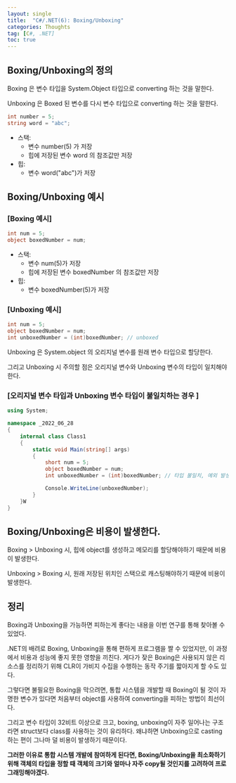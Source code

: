 ```yaml
---
layout: single
title:  "C#/.NET(6): Boxing/Unboxing"
categories: Thoughts
tag: [C#, .NET]
toc: true 
---
```


## Boxing/Unboxing의 정의

Boxing 은 변수 타입을 System.Object 타입으로 converting 하는 것을 말한다.

Unboxing 은 Boxed 된 변수를 다시 변수 타입으로 converting 하는 것을 말한다.



```c#
int number = 5;
string word = "abc";
```



- 스택:
  - 변수 number(5) 가 저장
  - 힙에 저장된 변수 word 의 참조값만 저장
- 힙:
  - 변수 word("abc")가 저장



## Boxing/Unboxing 예시

### [Boxing 예시]

```c#
int num = 5;
object boxedNumber = num;
```



- 스택:
  - 변수 num(5)가 저장
  - 힙에 저장된 변수 boxedNumber 의 참조값만 저장
- 힙:
  - 변수 boxedNumber(5)가 저장





### [Unboxing 예시]

```c#
int num = 5;
object boxedNumber = num;
int unboxedNumber = (int)boxedNumber; // unboxed
```

Unboxing 은 System.object 의 오리지널 변수를 원래 변수 타입으로 할당한다.

그리고 Unboxing 시 주의할 점은 오리지널 변수와 Unboxing 변수의 타입이 일치해야 한다.





### [오리지널 변수 타입과 Unboxing 변수 타입이 불일치하는 경우 ]

```c#
using System;

namespace _2022_06_28
{
	internal class Class1
	{
		static void Main(string[] args)
		{
			short num = 5;
			object boxedNumber = num;
			int unboxedNumber = (int)boxedNumber; // 타입 불일치, 예외 발생

			Console.WriteLine(unboxedNumber);
		}
	}W
}

```





## Boxing/Unboxing은 비용이 발생한다.

Boxing > Unboxing 시, 힙에 object를 생성하고 메모리를 할당해야하기 때문에 비용이 발생한다.

Unboxing > Boxing 시, 원래 저장된 위치인 스택으로 캐스팅해야하기 때문에 비용이 발생한다.





## 정리

Boxing과 Unboxing을 가능하면 피하는게 좋다는 내용을 이번 연구를 통해 찾아볼 수 있었다.

.NET의 배려로 Boxing, Unboxing을 통해 편하게 프로그램을 짤 수 있었지만, 이 과정에서 비용과 성능에 좋지 못한 영향을 끼친다. 게다가 잦은 Boxing은 사용되지 않은 리소스를 정리하기 위해 CLR이 가비지 수집을 수행하는 동작 주기를 짧아지게 할 수도 있다.



그렇다면 불필요한 Boxing을 막으려면, 통합 시스템을 개발할 때 Boxing이 될 것이 자명한 변수가 있다면 처음부터 object를 사용하여 converting을 피하는 방법이 최선이다. 

그리고 변수 타입이 32비트 이상으로 크고, boxing, unboxing이 자주 일어나는 구조라면 struct보다 class를 사용하는 것이 유리하다. 왜냐하면 Unboxing으로 casting 하는 편이 그나마 덜 비용이 발생하기 때문이다.

**그러한 이유로 통합 시스템 개발에 참여하게 된다면, Boxing/Unboxing을 최소화하기 위해 객체의 타입을 정할 때 객체의 크기와 얼마나 자주 copy될 것인지를 고려하여 프로그래밍해야겠다.**
